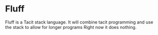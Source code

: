 # Fluff
Fluff is a Tacit stack language. It will combine tacit programming and use the stack to allow for longer programs
Right now it does nothing. 
